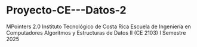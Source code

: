 # Proyecto-CE---Datos-2
MPointers 2.0  Instituto Tecnológico de Costa Rica  Escuela de Ingeniería en Computadores  Algoritmos y Estructuras de Datos II (CE 2103)  I Semestre 2025 
